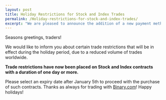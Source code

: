 ```yaml
---
layout: post
title: Holiday Restrictions for Stock and Index Trades
permalink: /Holiday-restrictions-for-stock-and-index-trades/
excerpt: "We are pleased to announce the addition of a new payment method on Binary.com: Bitcoin. This latest addition expands the number of payment methods now available to our traders, as a way of catering further to your own individual needs and preferences..."
---
```


Seasons greetings, traders!

We would like to inform you about certain trade restrictions that will be in effect during the holiday period, due to a reduced volume of trades worldwide.

**Trade restrictions have now been placed on Stock and Index contracts with a duration of one day or more.**

Please select an expiry date after January 5th to proceed with the purchase of such contracts.
Thanks as always for trading with [Binary.com](https://www.binary.com/?utm_source=blog&utm_medium=social&utm_content=en&utm_campaign=whatsnew)! Happy holidays!
